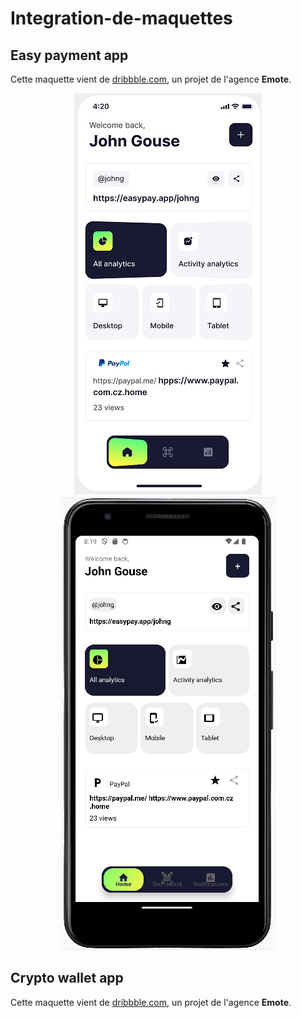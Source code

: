 # Integration-de-maquettes

## Easy payment app

Cette maquette vient de <a href="https://dribbble.com/shots/24860391-Easy-payment-app">dribbble.com</a>, un projet de l'agence **Emote**.

<div align="center">
    <img src="screenshot/easy_payment_app.png">
    <img src="screenshot/easy_payment_app_rendu.png">
</div>

## Crypto wallet app

Cette maquette vient de <a href="https://dribbble.com/shots/24656435-Crypto-wallet-app">dribbble.com</a>, un projet de l'agence **Emote**.

